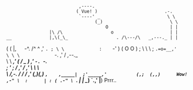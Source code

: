                                ,----.
                              ( Vue! )                         .-.
                               `----' _                         \ \
                                     (_)                         \ \
                                         O                       | |
                    |\ /\                  o                     | |
    __              |,\(_\_                  . /\---/\   _,---._ | |
   ( (              |\,`   `-^.               /^   ^  \,'       `. ;
    \ \             :    `-'   )             ( O   O   )           ;
     \ \             \        ;               `.=o=__,'            \
      \ \             `-.   ,'                  /         _,--.__   \
       \ \ ____________,'  (                   /  _ )   ,'   `-. `-. \
        ; '                ;                  / ,' /  ,'        \ \ \ \
        \                 /___,-.            / /  / ,'          (,_)(,_)
         `,    ,_____|  ;'_____,'           (,;  (,,)      Wow!
       ,-" \  :      | :
      ( .-" \ `.__   | |
       \__)  `.__,'  |__)  Prrr..